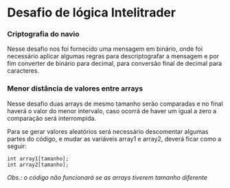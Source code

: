 # Desafio de lógica Intelitrader

### Criptografia do navio
Nesse desafio nos foi fornecido uma mensagem em binário, onde foi necessário aplicar algumas regras para descriptografar a mensagem e por fim converter de binário para decimal, para conversão final de decimal para caracteres.


### Menor distância  de valores entre arrays
Nesse desafio duas arrays de mesmo tamanho serão comparadas e no final haverá o valor do menor intervalo, caso ocorrá de haver um igual a zero a comparação será interrompida.

Para se gerar valores aleatórios será necessário descomentar algumas partes do código, e mudar as variáveis array1 e array2, deverá ficar como a seguir:


```
int array1[tamanho];
int array2[tamanho];
```
*Obs.: o código não funcionará se as arrays tiverem tamanho diferente*
